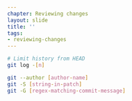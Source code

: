 ```yaml
---
chapter: Reviewing changes
layout: slide
title: ''
tags:
- reviewing-changes
---
```


```bash
# Limit history from HEAD
git log -[n]
```

```bash
git --author [author-name]
git -S [string-in-patch]
git -G [regex-matching-commit-message]
```
